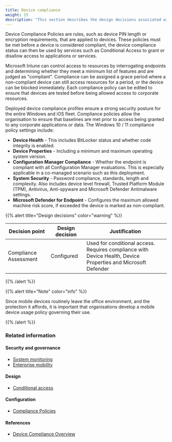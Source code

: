 ```yaml
---
title: Device compliance
weight: 15
description: "This section describes the design decisions associated with Device Compliance for system(s) built using ASD's Blueprint for Secure Cloud."
---
```


Device Compliance Policies are rules, such as device PIN length or encryption requirements, that are applied to devices. These policies must be met before a device is considered compliant, the device compliance status can then be used by services such as Conditional Access to grant or disallow access to applications or services.

Microsoft Intune can control access to resources by interrogating endpoints and determining whether they meet a minimum list of features and are judged as "compliant". Compliance can be assigned a grace period where a non-compliant device can still access resources for a period, or the device can be blocked immediately. Each compliance policy can be edited to ensure that devices are tested before being allowed access to corporate resources.

Deployed device compliance profiles ensure a strong security posture for the entire Windows and iOS fleet. Compliance policies allow the organisation to ensure that baselines are met prior to access being granted to any corporate applications or data. The Windows 10 / 11 compliance policy settings include:

- **Device Health** - This includes BitLocker status and whether code integrity is enabled.
- **Device Properties** - Including a minimum and maximum operating system version.
- **Configuration Manager Compliance** - Whether the endpoint is compliant with all Configuration Manager evaluations. This is especially applicable in a co-managed scenario such as this deployment.
- **System Security** - Password compliance, standards, length and complexity. Also includes device level firewall, Trusted Platform Module (TPM), Antivirus, Anti-spyware and Microsoft Defender Antimalware settings.
- **Microsoft Defender for Endpoint** - Configures the maximum allowed machine risk score, if exceeded the device is marked as non-compliant.

{{% alert title="Design decisions" color="warning" %}}

| Decision point        | Design decision | Justification                                                                                                    |
| --------------------- | --------------- | ---------------------------------------------------------------------------------------------------------------- |
| Compliance Assessment | Configured      | Used for conditional access.<br>Requires compliance with Device Health, Device Properties and Microsoft Defender |

{{% /alert %}}

{{% alert title="Note" color="info" %}}

Since mobile devices routinely leave the office environment, and the protection it affords, it is important that organisations develop a mobile device usage policy governing their use.

{{% /alert %}}

### Related information

#### Security and governance

- [System monitoring](/security-and-governance/system-security-plan/system-monitoring)
- [Enterprise mobility](/security-and-governance/system-security-plan/enterprise-mobility)

#### Design

- [Conditional access](/design/platform/identity/conditional-access)

#### Configuration

- [Compliance Policies](/configuration/intune/devices/compliance-policies/policies)

#### References

- [Device Compliance Overview](https://docs.microsoft.com/mem/intune/protect/device-compliance-get-started)
